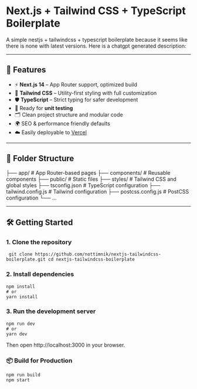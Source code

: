 # Next.js + Tailwind CSS + TypeScript Boilerplate

A simple nestjs + tailwindcss + typescript boilerplate because it seems like there is none with latest versions. Here is a chatgpt generated description:

---

## 🚀 Features

- ⚡️ **Next.js 14** – App Router support, optimized build
- 🎨 **Tailwind CSS** – Utility-first styling with full customization
- 🛡 **TypeScript** – Strict typing for safer development
- 🧪 Ready for **unit testing**
- 🗂 Clean project structure and modular code
- 🌍 SEO & performance friendly defaults
- ☁️ Easily deployable to [Vercel](https://vercel.com/)

---

## 📁 Folder Structure

├── app/ # App Router-based pages
├── components/ # Reusable components
├── public/ # Static files
├── styles/ # Tailwind CSS and global styles
├── tsconfig.json # TypeScript configuration
├── tailwind.config.js # Tailwind configuration
├── postcss.config.js # PostCSS configuration
└── ...

---

## 🛠️ Getting Started

### 1. Clone the repository


``
git clone https://github.com/nottimnik/nextjs-tailwindcss-boilerplate.git
cd nextjs-tailwindcss-boilerplate``

### 2. Install dependencies
```
npm install
# or
yarn install
```

### 3. Run the development server
```
npm run dev
# or
yarn dev
```

Then open http://localhost:3000 in your browser.
### 📦 Build for Production

```
npm run build
npm start
```
